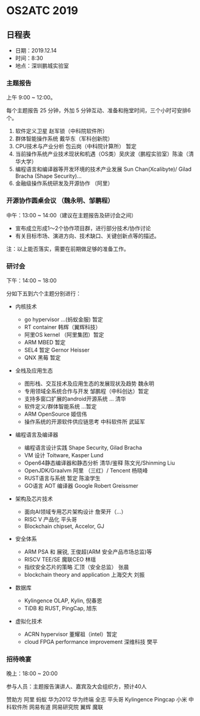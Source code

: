 # OS2ATC 2019

## 日程表

- 日期：2019.12.14
- 时间：8:30
- 地点：深圳鹏城实验室


### 主题报告

上午 9:00 \~ 12:00。

每个主题报告 25 分钟，外加 5 分钟互动、准备和拖堂时间，三个小时可安排6个。

1. 软件定义卫星 赵军锁（中科院软件所）
1. 群体智能操作系统 戴华东（军科创新院）
1. CPU技术与产业分析 包云岗（中科院计算所） 暂定
1. 当前操作系统产业技术现状和机遇（OS类）吴庆波（鹏程实验室）陈渝（清华大学）
1. 编程语言和编译器等开发环境的技术产业发展 Sun Chan(Xcalibyte)/ Gilad Bracha (Shape Security)...
1. 金融级操作系统研发及开源协作 （阿里）

### 开源协作圆桌会议 （魏永明、邹鹏程）

中午：13:00 \~ 14:00（建议在主题报告及研讨会之间）

- 宣布成立形成1～2个协作项目群，进行部分技术/协作讨论
- 有关目标市场、演进方向、技术缺口、关键创新点等的描述。

注：以上能否落实，需要在前期做足够的准备工作。

### 研讨会

下午：14:00 \~ 18:00

分如下五到六个主题分别进行：

- 内核技术
   - go hypervisor ...(蚂蚁金服)  暂定
   - RT container 韩辉（翼辉科技）
   - 阿里OS kernel （阿里集团）暂定
   - ARM MBED 暂定
   - SEL4 暂定 Gernor Heisser
   - QNX 黑莓 暂定

- 全栈及应用生态
   - 图形栈、交互技术及应用生态的发展现状及趋势 魏永明
   - 专用领域全系统合作与开发  邹鹏程（中科创达）暂定
   - 支持多窗口扩展的android开源系统 ... 清华
   - 软件定义/群体智能系统 ...暂定
   - ARM OpenSource 姬信伟
   - 操作系统的开源软件供应链思考 中科软件所 武延军


- 编程语言及编译器
   - 编程语言设计实践 Shape Security, Gilad Bracha
   - VM 设计  Toitware, Kasper Lund
   - Open64静态编译器和静态分析 清华/鉴释 陈文光/Shinming Liu
   - OpenJDK/Graalvm 阿里 （三红）/ Tencent 杨晓峰  
   - RUST语言与系统  暂定 陈渝学生
   - GO语言 AOT 编译器 Google Robert Greissmer

- 架构及芯片技术
   - 面向AI领域专用芯片架构设计 詹荣开（...）
   - RISC V 产品化 平头哥
   - Blockchain chipset, Accelor, GJ 

- 安全体系
   - ARM PSA 和 展锐, 王俊超(ARM 安全产品市场总监)等 
   - RISCV TEE/SE 魔联CEO 林瑶
   - 指纹安全芯片的策略 汇顶（安全总监） 张晨
   - blockchain theory and application 上海交大 刘振  
   
- 数据库
   - Kylingence OLAP, Kylin, 倪春恩
   - TiDB 和 RUST, PingCap, 旭东

- 虚拟化技术
   - ACRN hypervisor  董耀祖（intel）暂定
   - cloud FPGA performance improvement 深维科技 樊平

### 招待晚宴

晚上：18:00 \~ 20:00

参与人员：主题报告演讲人、嘉宾及大会组织方，预计40人

赞助方
阿里
蚂蚁
华为2012
华为终端
全志
平头哥
Kylingence
Pingcap
小米
中科软件所
网易有道
网易研究院
翼辉
魔联




